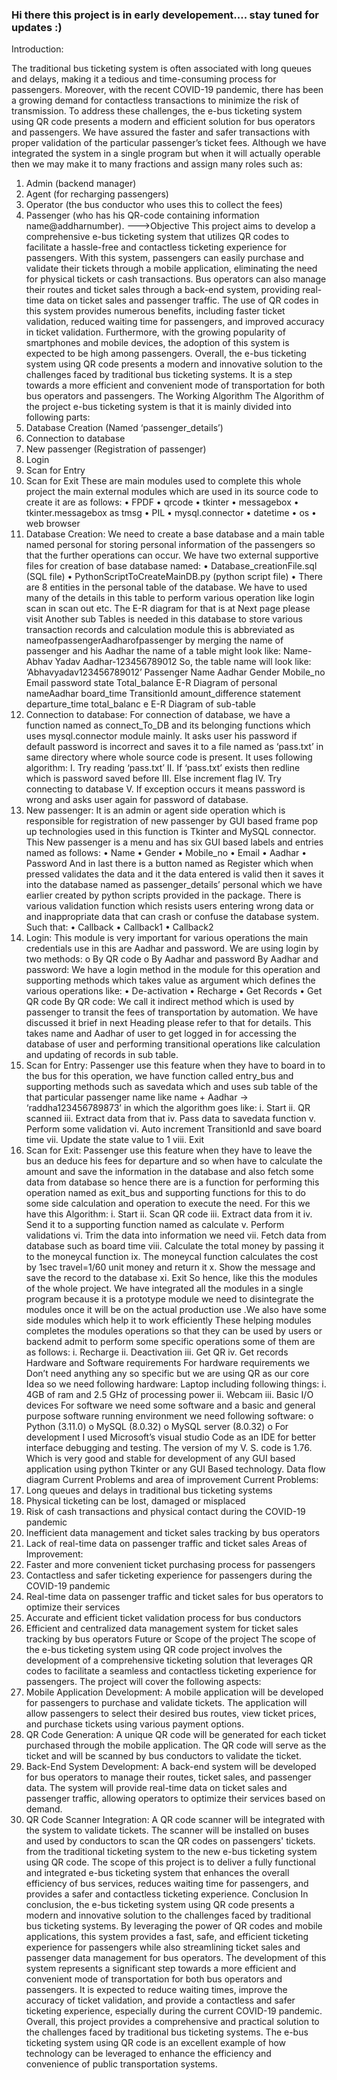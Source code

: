 ### Hi there  this project is in early developement.... stay tuned for updates :)

<!--
**Nikhil-maurya-N/Nikhil-maurya-N** is a ✨ _special_ ✨ repository because its `README.md` (this file) appears on your GitHub profile.

Here are some ideas to get you started:

- 🔭 I’m currently working on E- bus ticketing system 
- 🌱 I’m currently learning python, Databases

E-Bus Ticketing System

--->Introduction:
The traditional bus ticketing system is often associated with
long queues and delays, making it a tedious and time-consuming
process for passengers. Moreover, with the recent COVID-19
pandemic, there has been a growing demand for contactless
transactions to minimize the risk of transmission. To address these
challenges, the e-bus ticketing system using QR code presents a
modern and efficient solution for bus operators and passengers.
We have assured the faster and safer transactions with
proper validation of the particular passenger’s ticket fees.
Although we have integrated the system in a single program but
when it will actually operable then we may make it to many
fractions and assign many roles such as:
1. Admin (backend manager)
2. Agent (for recharging passengers)
3. Operator (the bus conductor who uses this to collect the
fees)
4. Passenger (who has his QR-code containing information
name@addharnumber).
--->Objective
This project aims to develop a comprehensive e-bus ticketing
system that utilizes QR codes to facilitate a hassle-free and
contactless ticketing experience for passengers. With this system,
passengers can easily purchase and validate their tickets through a
mobile application, eliminating the need for physical tickets or cash
transactions. Bus operators can also manage their routes and ticket
sales through a back-end system, providing real-time data on ticket
sales and passenger traffic.
The use of QR codes in this system provides numerous
benefits, including faster ticket validation, reduced waiting time for
passengers, and improved accuracy in ticket validation.
Furthermore, with the growing popularity of smartphones and
mobile devices, the adoption of this system is expected to be high
among passengers.
Overall, the e-bus ticketing system using QR code presents a
modern and innovative solution to the challenges faced by
traditional bus ticketing systems. It is a step towards a more
efficient and convenient mode of transportation for both bus
operators and passengers.
The Working Algorithm
The Algorithm of the project e-bus ticketing system is that it is
mainly divided into following parts:
1. Database Creation (Named ‘passenger_details’)
2. Connection to database
3. New passenger (Registration of passenger)
4. Login
5. Scan for Entry
6. Scan for Exit
These are main modules used to complete this whole
project the main external modules which are used in its
source code to create it are as follows:
• FPDF
• qrcode
• tkinter
• messagebox
• tkinter.messagebox as tmsg
• PIL
• mysql.connector
• datetime
• os
• web browser
1. Database Creation:
We need to create a base database and a main table
named personal for storing personal information of the
passengers so that the further operations can occur.
We have two external supportive files for creation of
base database named:
• Database_creationFile.sql (SQL file)
• PythonScriptToCreateMainDB.py (python script file)
•
There are 8 entities in the personal table of the database. We
have to used many of the details in this table to perform
various operation like login scan in scan out etc. The E-R
diagram for that is at Next page please visit
Another sub Tables is needed in this database to store
various transaction records and calculation module this is
abbreviated as nameofpassengerAadharofpassenger by
merging the name of passenger and his Aadhar the name of
a table might look like:
Name-Abhav Yadav
Aadhar-123456789012
So, the table name will look like: ‘Abhavyadav123456789012’
Passenger
Name
Aadhar Gender
Mobile_no
Email
password state
Total_balance
E-R Diagram of personal
nameAadhar
board_time
TransitionId
amount_difference
statement
departure_time
total_balanc
e
E-R Diagram of sub-table
2. Connection to database:
For connection of database, we have a function named as
connect_To_DB and its belonging functions which uses mysql.connector
module mainly. It asks user his password if default password is incorrect
and saves it to a file named as ‘pass.txt’ in same directory where whole
source code is present. It uses following algorithm:
I. Try reading ‘pass.txt’
II. If ‘pass.txt’ exists then redline which is password saved before
III. Else increment flag
IV. Try connecting to database
V. If exception occurs it means password is wrong and asks user again
for password of database.
3. New passenger:
It is an admin or agent side operation which is responsible for
registration of new passenger by GUI based frame pop up technologies
used in this function is Tkinter and MySQL connector.
This New passenger is a menu and has six GUI based labels and
entries named as follows:
• Name
• Gender
• Mobile_no
• Email
• Aadhar
• Password
And in last there is a button named as Register which when
pressed validates the data and it the data entered is valid then it saves
it into the database named as passenger_details’ personal which we
have earlier created by python scripts provided in the package. There is
various validation function which resists users entering wrong data or
and inappropriate data that can crash or confuse the database system.
Such that:
• Callback
• Callback1
• Callback2
4. Login:
This module is very important for various operations the main
credentials use in this are Aadhar and password. We are using login
by two methods:
o By QR code
o By Aadhar and password
By Aadhar and password:
We have a login method in the module for this operation
and supporting methods which takes value as argument which
defines the various operations like:
• De-activation
• Recharge
• Get Records
• Get QR code
By QR code:
We call it indirect method which is used by passenger to
transit the fees of transportation by automation. We have
discussed it brief in next Heading please refer to that for details.
This takes name and Aadhar of user to get logged in for accessing
the database of user and performing transitional operations like
calculation and updating of records in sub table.
5. Scan for Entry:
Passenger use this feature when they have to board in to the bus
for this operation, we have function called entry_bus and supporting
methods such as savedata which and uses sub table of the that
particular passenger name like name + Aadhar ->
‘raddha123456789873’ in which the algorithm goes like:
i. Start
ii. QR scanned
iii. Extract data from that
iv. Pass data to savedata function
v. Perform some validation
vi. Auto increment TransitionId and save board time
vii. Update the state value to 1
viii. Exit
6. Scan for Exit:
Passenger use this feature when they have to leave the bus an
deduce his fees for departure and so when have to calculate the
amount and save the information in the database and also fetch
some data from database so hence there are is a function for
performing this operation named as exit_bus and supporting
functions for this to do some side calculation and operation to
execute the need. For this we have this Algorithm:
i. Start
ii. Scan QR code
iii. Extract data from it
iv. Send it to a supporting function named as calculate
v. Perform validations
vi. Trim the data into information we need
vii. Fetch data from database such as board time
viii. Calculate the total money by passing it to the moneycal
function
ix. The moneycal function calculates the cost by 1sec
travel=1/60 unit money and return it
x. Show the message and save the record to the database
xi. Exit
So hence, like this the modules of the whole project. We have
integrated all the modules in a single program because it is a
prototype module we need to disintegrate the modules once it
will be on the actual production use .We also have some side
modules which help it to work efficiently These helping modules
completes the modules operations so that they can be used by
users or backend admit to perform some specific operations some
of them are as follows:
i. Recharge
ii. Deactivation
iii. Get QR
iv. Get records
Hardware and Software requirements
For hardware requirements we Don’t need anything any so
specific but we are using QR as our core Idea so we need
following hardware:
Laptop including following things:
i. 4GB of ram and 2.5 GHz of processing power
ii. Webcam
iii. Basic I/O devices
For software we need some software and a basic and
general purpose software running environment we need following
software:
o Python (3.11.0)
o MySQL (8.0.32)
o MySQL server (8.0.32)
o
For development I used Microsoft’s visual studio Code as an
IDE for better interface debugging and testing.
The version of my V. S. code is 1.76. Which is very good and
stable for development of any GUI based application using
python Tkinter or any GUI Based technology.
Data flow diagram
Current Problems and area of improvement
Current Problems:
1. Long queues and delays in traditional bus ticketing systems
2. Physical ticketing can be lost, damaged or misplaced
3. Risk of cash transactions and physical contact during the
COVID-19 pandemic
4. Inefficient data management and ticket sales tracking by bus
operators
5. Lack of real-time data on passenger traffic and ticket sales
Areas of Improvement:
1. Faster and more convenient ticket purchasing process for
passengers
2. Contactless and safer ticketing experience for passengers
during the COVID-19 pandemic
3. Real-time data on passenger traffic and ticket sales for bus
operators to optimize their services
4. Accurate and efficient ticket validation process for bus
conductors
5. Efficient and centralized data management system for ticket
sales tracking by bus operators
Future or Scope of the project
The scope of the e-bus ticketing system using QR code project
involves the development of a comprehensive ticketing solution
that leverages QR codes to facilitate a seamless and contactless
ticketing experience for passengers. The project will cover the
following aspects:
1. Mobile Application Development:
A mobile application will be developed for passengers
to purchase and validate tickets. The application will allow
passengers to select their desired bus routes, view ticket
prices, and purchase tickets using various payment options.
2. QR Code Generation:
A unique QR code will be generated for each ticket
purchased through the mobile application. The QR code will
serve as the ticket and will be scanned by bus conductors to
validate the ticket.
3. Back-End System Development:
A back-end system will be developed for bus operators
to manage their routes, ticket sales, and passenger data. The
system will provide real-time data on ticket sales and
passenger traffic, allowing operators to optimize their
services based on demand.
4. QR Code Scanner Integration:
A QR code scanner will be integrated with the system to
validate tickets. The scanner will be installed on buses and
used by conductors to scan the QR codes on passengers'
tickets.
from the traditional ticketing system to the new e-bus
ticketing system using QR code.
The scope of this project is to deliver a fully functional and
integrated e-bus ticketing system that enhances the overall
efficiency of bus services, reduces waiting time for passengers,
and provides a safer and contactless ticketing experience.
Conclusion
In conclusion, the e-bus ticketing system using QR code presents
a modern and innovative solution to the challenges faced by
traditional bus ticketing systems. By leveraging the power of QR
codes and mobile applications, this system provides a fast, safe,
and efficient ticketing experience for passengers while also
streamlining ticket sales and passenger data management for bus
operators.
The development of this system represents a significant step
towards a more efficient and convenient mode of transportation
for both bus operators and passengers. It is expected to reduce
waiting times, improve the accuracy of ticket validation, and
provide a contactless and safer ticketing experience, especially
during the current COVID-19 pandemic.
Overall, this project provides a comprehensive and practical
solution to the challenges faced by traditional bus ticketing
systems. The e-bus ticketing system using QR code is an excellent
example of how technology can be leveraged to enhance the
efficiency and convenience of public transportation systems.

